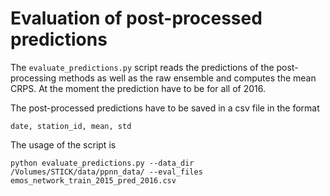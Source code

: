 # Evaluation of post-processed predictions

The `evaluate_predictions.py` script reads the predictions of the post-processing methods as well as the raw ensemble and computes the mean CRPS. At the moment the prediction have to be for all of 2016. 

The post-processed predictions have to be saved in a csv file in the format

	date, station_id, mean, std

The usage of the script is

	python evaluate_predictions.py --data_dir /Volumes/STICK/data/ppnn_data/ --eval_files emos_network_train_2015_pred_2016.csv

